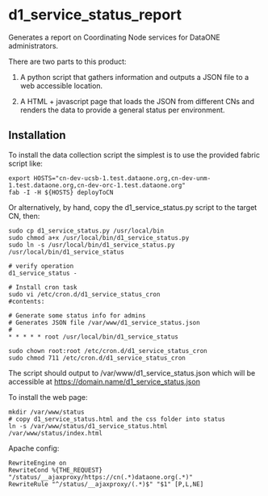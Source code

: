 # d1_service_status_report

Generates a report on Coordinating Node services for DataONE administrators.

There are two parts to this product:

1. A python script that gathers information and outputs a JSON file to a web 
   accessible location.

2. A HTML + javascript page that loads the JSON from different CNs and renders
   the data to provide a general status per environment.
   

## Installation

To install the data collection script the simplest is to use the provided fabric
script like:

```
export HOSTS="cn-dev-ucsb-1.test.dataone.org,cn-dev-unm-1.test.dataone.org,cn-dev-orc-1.test.dataone.org"
fab -I -H ${HOSTS} deployToCN
``` 

Or alternatively, by hand, copy the d1_service_status.py script to the target
CN, then:

```
sudo cp d1_service_status.py /usr/local/bin
sudo chmod a+x /usr/local/bin/d1_service_status.py
sudo ln -s /usr/local/bin/d1_service_status.py /usr/local/bin/d1_service_status

# verify operation
d1_service_status -

# Install cron task
sudo vi /etc/cron.d/d1_service_status_cron
#contents:

# Generate some status info for admins
# Generates JSON file /var/www/d1_service_status.json
#
* * * * * root /usr/local/bin/d1_service_status

sudo chown root:root /etc/cron.d/d1_service_status_cron
sudo chmod 711 /etc/cron.d/d1_service_status_cron
```

The script should output to /var/www/d1_service_status.json which will be
accessible at https://domain.name/d1_service_status.json


To install the web page:

```
mkdir /var/www/status
# copy d1_service_status.html and the css folder into status
ln -s /var/www/status/d1_service_status.html /var/www/status/index.html
```

Apache config:

```
RewriteEngine on
RewriteCond %{THE_REQUEST} "/status/__ajaxproxy/https://cn(.*)dataone.org(.*)"
RewriteRule "^/status/__ajaxproxy/(.*)$" "$1" [P,L,NE]
```

